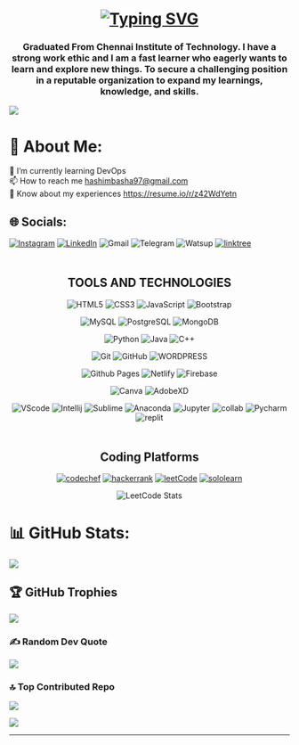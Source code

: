 <!--![MasterHead](https://miro.medium.com/v2/resize:fit:1000/1*aYo7IrzJ4XJ-aENpk7iKxg.png)-->
<h1 align= "center"><a   href="https://git.io/typing-svg"><img  src="https://readme-typing-svg.demolab.com?font=Fira+Code&weight=600&size=21&pause=1000&color=FCFFFF&width=435&lines=Hi%F0%9F%91%8B+I'm+Hashim+Hayath+Basha" alt="Typing SVG" /></a></h1>
<h3 align="center">Graduated From Chennai Institute of Technology. I have a strong work ethic and I am a fast learner who eagerly wants to learn and explore new things. To secure a challenging position in a reputable organization to expand my learnings, knowledge, and skills.</h3>
     
[![](https://visitcount.itsvg.in/api?id=HashimHB&icon=4&color=6)](https://visitcount.itsvg.in)
<!-- <p align="left"> <img src="https://komarev.com/ghpvc/?username=hashimhb&label=Profile%20views&color=0e75b6&style=flat" alt="hashimhb" /> </p> -->
# 💫 About Me:
🌱 I’m currently learning DevOps<br>📫 How to reach me hashimbasha97@gmail.com<br>📄 Know about my experiences https://resume.io/r/z42WdYetn


## 🌐 Socials:
[![Instagram](https://img.shields.io/badge/Instagram-E4405F?style=for-the-badge&logo=instagram&logoColor=white)](https://instagram.com/Hashimb5h) [![LinkedIn](https://img.shields.io/badge/LinkedIn-0077B5?style=for-the-badge&logo=linkedin&logoColor=white)](https://linkedin.com/in/hashimhb) 
![Gmail](https://img.shields.io/badge/Gmail-D14836?style=for-the-badge&logo=gmail&logoColor=white)
![Telegram](https://img.shields.io/badge/Telegram-2CA5E0?style=for-the-badge&logo=telegram&logoColor=white)
![Watsup](https://img.shields.io/badge/WhatsApp-25D366?style=for-the-badge&logo=whatsapp&logoColor=white)
[![linktree](https://img.shields.io/badge/linktree-39E09B?style=for-the-badge&logo=linktree&logoColor=white)](https://linktr.ee/hashimhb)

<!--p# 💻 Tech Stack:
![C++](https://img.shields.io/badge/c++-%2300599C.svg?style=plastic&logo=c%2B%2B&logoColor=white) ![HTML5](https://img.shields.io/badge/html5-%23E34F26.svg?style=plastic&logo=html5&logoColor=white) ![Java](https://img.shields.io/badge/java-%23ED8B00.svg?style=plastic&logo=java&logoColor=white) ![CSS3](https://img.shields.io/badge/css3-%231572B6.svg?style=plastic&logo=css3&logoColor=white) ![Python](https://img.shields.io/badge/python-3670A0?style=plastic&logo=python&logoColor=ffdd54) ![JavaScript](https://img.shields.io/badge/javascript-%23323330.svg?style=plastic&logo=javascript&logoColor=%23F7DF1E) ![MySQL](https://img.shields.io/badge/mysql-%2300f.svg?style=plastic&logo=mysql&logoColor=white) ![Canva](https://img.shields.io/badge/Canva-%2300C4CC.svg?style=plastic&logo=Canva&logoColor=white) ![Figma](https://img.shields.io/badge/figma-%23F24E1E.svg?style=plastic&logo=figma&logoColor=white)-->


<h2 align="center" style="margin-top: 50px;">TOOLS AND TECHNOLOGIES</h2>
  <div align="center">
  <div>

  ![HTML5](https://img.shields.io/badge/html5-%23E34F26.svg?style=for-the-badge&logo=html5&logoColor=white)
  ![CSS3](https://img.shields.io/badge/css3-%231572B6.svg?style=for-the-badge&logo=css3&logoColor=white)
  ![JavaScript](https://img.shields.io/badge/javascript-%23323330.svg?style=for-the-badge&logo=javascript&logoColor=%23F7DF1E)
  ![Bootstrap](https://img.shields.io/badge/bootstrap-%23563D7C.svg?style=for-the-badge&logo=bootstrap&logoColor=white)
  </div>
  <div>

  ![MySQL](https://img.shields.io/badge/mysql-%2300f.svg?style=for-the-badge&logo=mysql&logoColor=white)
  ![PostgreSQL](https://img.shields.io/badge/Postgresql-30658c?style=for-the-badge&logo=postgresql&logoColor=white)
  ![MongoDB](https://img.shields.io/badge/MongoDB-4EA94B?style=for-the-badge&logo=mongodb&logoColor=white)
</div>
<div>

  ![Python](https://img.shields.io/badge/python-3670A0?style=for-the-badge&logo=python&logoColor=ffdd54)
  ![Java](https://img.shields.io/badge/java-%23ED8B00.svg?style=for-the-badge&logo=openjdk&logoColor=white)
  ![C++](https://img.shields.io/badge/c++-%2300599C.svg?style=for-the-badge&logo=c%2B%2B&logoColor=white)

</div>
<div>

  ![Git](https://img.shields.io/badge/git-%23F05033.svg?style=for-the-badge&logo=git&logoColor=white)
  ![GitHub](https://img.shields.io/badge/github-%23121011.svg?style=for-the-badge&logo=github&logoColor=white)
  ![WORDPRESS](https://img.shields.io/badge/Wordpress-21759B?style=for-the-badge&logo=wordpress&logoColor=white)
  
</div>

<div>
     
 ![Github Pages](https://img.shields.io/badge/github%20pages-121013?style=for-the-badge&logo=github&logoColor=white)
 ![Netlify](https://img.shields.io/badge/netlify-%23000000.svg?style=for-the-badge&logo=netlify&logoColor=#00C7B7)
 ![Firebase](https://img.shields.io/badge/firebase-%23039BE5.svg?style=for-the-badge&logo=firebase)

</div>

<div>
     
 ![Canva](https://img.shields.io/badge/Canva-%2300C4CC.svg?&style=for-the-badge&logo=Canva&logoColor=white)
 ![AdobeXD](https://img.shields.io/badge/Adobe%20XD-470137?style=for-the-badge&logo=Adobe%20XD&logoColor=#FF61F6)

</div>




<div>

![VScode](https://img.shields.io/badge/VSCode-0078D4?style=for-the-badge&logo=visual%20studio%20code&logoColor=white)
 ![Intellij](https://img.shields.io/badge/IntelliJ_IDEA-000000.svg?style=for-the-badge&logo=intellij-idea&logoColor=white)
![Sublime](https://img.shields.io/badge/sublime_text-%23575757.svg?&style=for-the-badge&logo=sublime-text&logoColor=important)
![Anaconda](https://img.shields.io/badge/conda-342B029.svg?&style=for-the-badge&logo=anaconda&logoColor=white)
![Jupyter](https://img.shields.io/badge/Jupyter-F37626.svg?&style=for-the-badge&logo=Jupyter&logoColor=white)
 ![collab](https://img.shields.io/badge/Colab-F9AB00?style=for-the-badge&logo=googlecolab&color=525252)
![Pycharm](https://img.shields.io/badge/PyCharm-000000.svg?&style=for-the-badge&logo=PyCharm&logoColor=white)
![replit](https://img.shields.io/badge/replit-667881?style=for-the-badge&logo=replit&logoColor=white)

</div>
</div>

<h2 align="center" style="margin-top: 50px;">Coding Platforms</h2>
<div align="center">

 [![codechef](https://img.shields.io/badge/Codechef-%23B92B27.svg?&style=for-the-badge&logo=Codechef&logoColor=white)](https://www.codechef.com/users/hashim_hb)
 [![hackerrank](https://img.shields.io/badge/-Hackerrank-2EC866?style=for-the-badge&logo=HackerRank&logoColor=white)](https://www.hackerrank.com/hashimrocker9)
[![leetCode](https://img.shields.io/badge/-LeetCode-FFA116?style=for-the-badge&logo=LeetCode&logoColor=black)](https://leetcode.com/hashimbasha97/)
[![sololearn](https://img.shields.io/badge/-Sololearn-3a464b?style=for-the-badge&logo=Sololearn&logoColor=white)](https://www.sololearn.com/profile/26829199)

</div>

<p align="center">
  <img src="https://leetcard.jacoblin.cool/CodeWithHB?theme=dark&font=Anek%20Kannada&ext=heatmap" alt="LeetCode Stats">
</p>




# 📊 GitHub Stats:
<!--![](https://github-readme-stats.vercel.app/api?username=HashimHB&theme=prussian&hide_border=false&include_all_commits=true&count_private=true)<br/>-->
![](https://github-readme-streak-stats.herokuapp.com/?user=HashimHB&theme=prussian&hide_border=false)<br/>
<!--<![](https://github-readme-stats.vercel.app/api/top-langs/?username=HashimHB&theme=prussian&hide_border=false&include_all_commits=true&count_private=true&layout=compact)-->

## 🏆 GitHub Trophies
![](https://github-profile-trophy.vercel.app/?username=HashimHB&theme=flat&no-frame=false&no-bg=false&margin-w=4)

### ✍️ Random Dev Quote
![](https://quotes-github-readme.vercel.app/api?type=horizontal&theme=light)

### 🔝 Top Contributed Repo
![](https://github-contributor-stats.vercel.app/api?username=HashimHB&limit=5&theme=onestar&combine_all_yearly_contributions=true)



![](https://github-profile-summary-cards.vercel.app/api/cards/profile-details?username={HashimHB}&theme={zenburn})

---
